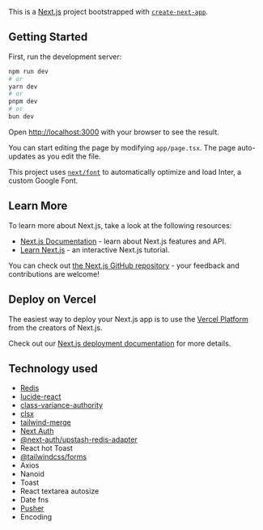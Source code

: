 This is a [Next.js](https://nextjs.org/) project bootstrapped with [`create-next-app`](https://github.com/vercel/next.js/tree/canary/packages/create-next-app).

## Getting Started

First, run the development server:

```bash
npm run dev
# or
yarn dev
# or
pnpm dev
# or
bun dev
```

Open [http://localhost:3000](http://localhost:3000) with your browser to see the result.

You can start editing the page by modifying `app/page.tsx`. The page auto-updates as you edit the file.

This project uses [`next/font`](https://nextjs.org/docs/basic-features/font-optimization) to automatically optimize and load Inter, a custom Google Font.

## Learn More

To learn more about Next.js, take a look at the following resources:

- [Next.js Documentation](https://nextjs.org/docs) - learn about Next.js features and API.
- [Learn Next.js](https://nextjs.org/learn) - an interactive Next.js tutorial.

You can check out [the Next.js GitHub repository](https://github.com/vercel/next.js/) - your feedback and contributions are welcome!

## Deploy on Vercel

The easiest way to deploy your Next.js app is to use the [Vercel Platform](https://vercel.com/new?utm_medium=default-template&filter=next.js&utm_source=create-next-app&utm_campaign=create-next-app-readme) from the creators of Next.js.

Check out our [Next.js deployment documentation](https://nextjs.org/docs/deployment) for more details.

## Technology used
- [Redis](https://upstash.com/)
- [lucide-react](https://lucide.dev/guide/packages/lucide-react) 
- [class-variance-authority](https://cva.style/docs)
- [clsx](https://www.npmjs.com/package/clsx)
- [tailwind-merge](https://www.npmjs.com/package/tailwind-merge)
- [Next Auth](https://www.npmjs.com/package/next-auth)
- [@next-auth/upstash-redis-adapter](https://www.npmjs.com/package/@next-auth/upstash-redis-adapter)
- React hot Toast
- [@tailwindcss/forms](https://www.npmjs.com/package/@tailwindcss/forms)
- Axios
- Nanoid
- Toast
- React textarea autosize
- Date fns
- [Pusher](https://dashboard.pusher.com/)
- Encoding